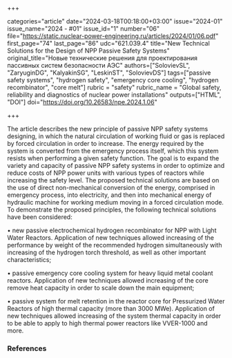 +++

categories="article"
date="2024-03-18T00:18:00+03:00"
issue="2024-01"
issue_name="2024 - #01"
issue_id="1"
number="06"
file="https://static.nuclear-power-engineering.ru/articles/2024/01/06.pdf"
first_page="74"
last_page="86"
udc="621.039.4"
title="New Technical Solutions for the Design of NPP Passive Safety Systems"
original_title="Новые технические решения для проектирования пассивных систем безопасности АЭС"
authors=["SolovievSL", "ZaryuginDG", "KalyakinSG", "LeskinST", "SolovievDS"]
tags=["passive safety systems", "hydrogen safety", "emergency core cooling", "hydrogen recombinator", "core melt"]
rubric = "safety"
rubric_name = "Global safety, reliability and diagnostics of nuclear power installations"
outputs=["HTML", "DOI"]
doi="https://doi.org/10.26583/npe.2024.1.06"

+++


The article describes the new principle of passive NPP safety systems designing, in which the natural circulation of working fluid or gas is replaced by forced circulation in order to increase. The energy required by the system is converted from the emergency process itself, which this system resists when performing a given safety function. The goal is to expand the variety and capacity of passive NPP safety systems in order to optimize and reduce costs of NPP power units with various types of reactors while increasing the safety level. The proposed technical solutions are based on the use of direct non-mechanical conversion of the energy, comprised in emergency process, into electricity, and then into mechanical energy of hydraulic machine for working medium moving in a forced circulation mode. To demonstrate the proposed principles, the following technical solutions have been considered: 

• new passive electrochemical hydrogen recombinator for NPP with Light Water Reactors. Application of new techniques allowed increasing of the performance by weight of the recommended hydrogen simultaneously with increasing of the hydrogen torch threshold, as well as other important characteristics;

• passive emergency core cooling system for heavy liquid metal coolant reactors. Application of new techniques allowed increasing of the core remove heat capacity in order to scale down the main equipment;

• passive system for melt retention in the reactor core for Pressurized Water Reactors of high thermal capacity (more than 3000 MWe). Application of new techniques allowed increasing of the system thermal capacity in order to be able to apply to high thermal power reactors like VVER-1000 and more.

### References


